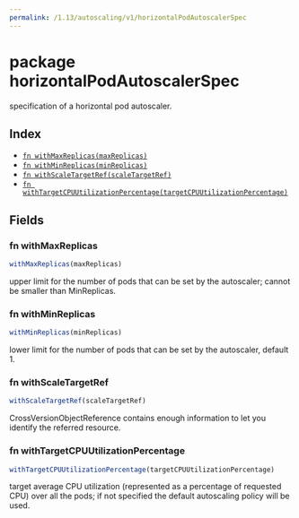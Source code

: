```yaml
---
permalink: /1.13/autoscaling/v1/horizontalPodAutoscalerSpec
---
```


# package horizontalPodAutoscalerSpec

specification of a horizontal pod autoscaler.

## Index

* [`fn withMaxReplicas(maxReplicas)`](#fn-withmaxreplicas)
* [`fn withMinReplicas(minReplicas)`](#fn-withminreplicas)
* [`fn withScaleTargetRef(scaleTargetRef)`](#fn-withscaletargetref)
* [`fn withTargetCPUUtilizationPercentage(targetCPUUtilizationPercentage)`](#fn-withtargetcpuutilizationpercentage)

## Fields

### fn withMaxReplicas

```ts
withMaxReplicas(maxReplicas)
```

upper limit for the number of pods that can be set by the autoscaler; cannot be smaller than MinReplicas.

### fn withMinReplicas

```ts
withMinReplicas(minReplicas)
```

lower limit for the number of pods that can be set by the autoscaler, default 1.

### fn withScaleTargetRef

```ts
withScaleTargetRef(scaleTargetRef)
```

CrossVersionObjectReference contains enough information to let you identify the referred resource.

### fn withTargetCPUUtilizationPercentage

```ts
withTargetCPUUtilizationPercentage(targetCPUUtilizationPercentage)
```

target average CPU utilization (represented as a percentage of requested CPU) over all the pods; if not specified the default autoscaling policy will be used.
